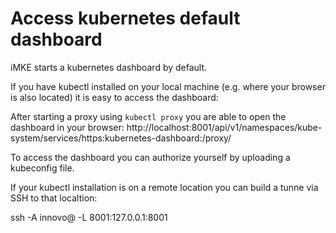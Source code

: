 # Access kubernetes default dashboard 

iMKE starts a kubernetes dashboard by default.

If you have kubectl installed on your local machine (e.g. where your browser is also located) it is easy to access the dashboard:

After starting a proxy using ``` kubectl proxy ``` you are able to open the dashboard in your browser: http://localhost:8001/api/v1/namespaces/kube-system/services/https:kubernetes-dashboard:/proxy/

To access the dashboard you can authorize yourself by uploading a kubeconfig file.

If your kubectl installation is on a remote location you can build a tunne via SSH to that localtion:

ssh -A innovo@<remoteWorkstationIP> -L 8001:127.0.0.1:8001
